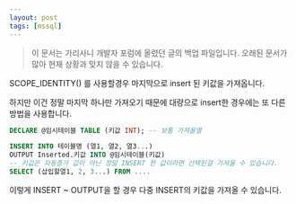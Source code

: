 ```yaml
---
layout: post
tags: [mssql]
---
```


> 이 문서는 가리사니 개발자 포럼에 올렸던 글의 백업 파일입니다.
오래된 문서가 많아 현재 상황과 맞지 않을 수 있습니다.


SCOPE_IDENTITY() 를 사용할경우 마지막으로 insert 된 키값을 가져옵니다.

하지만 이건 정말 마지막 하나만 가져오기 때문에 대량으로 insert한 경우에는 또 다른 방법을 사용합니다.

``` sql
DECLARE @임시테이블 TABLE (키값 INT); -- 보통 가져올열

INSERT INTO 테이블명 (열1, 열2, 열3...)
OUTPUT Inserted.키값 INTO @임시테이블(키값)
-- 키값은 자동증가 값이 아닌 정말 INSERT 한 값이라면 선택된걸 가져올 수 있습니다.
SELECT (삽입할열1, 2, 3...) FROM ....
```

이렇게 INSERT ~ OUTPUT을 할 경우 다중 INSERT의 키값을 가져올 수 있습니다.